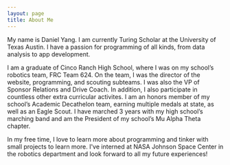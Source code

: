 ```yaml
---
layout: page
title: About Me
---
```


My name is Daniel Yang. I am currently Turing Scholar at the University of Texas Austin. I have a passion for programming of all kinds, from data analysis to app development.

I am a graduate of Cinco Ranch High School, where I was on my school’s robotics team, FRC Team 624. On the team, I was the director of the website, programming, and scouting subteams. I was also the VP of Sponsor Relations and Drive Coach. In addition, I also participate in countless other extra curricular activites. I am an honors member of my school’s Academic Decathelon team, earning multiple medals at state, as well as an Eagle Scout. I have marched 3 years with my high school’s marching band and am the President of my school’s Mu Alpha Theta chapter.

In my free time, I love to learn more about programming and tinker with small projects to learn more. I've interned at NASA Johnson Space Center in the robotics department and look forward to all my future experiences!
